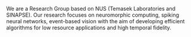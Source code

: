 <!--
.. title: NUS Neuromorphic Group
.. slug: index
.. date: 2019-01-22 16:23:18 UTC+08:00
.. tags: 
.. category: 
.. link: 
.. description: 
.. type: text
-->

We are a Research Group based on NUS (Temasek Laboratories and SINAPSE).
Our research focuses on neuromorphic computing, spiking neural networks, event-based vision with the aim of developing efficient algorithms for low resource applications and high temporal fidelity. 
